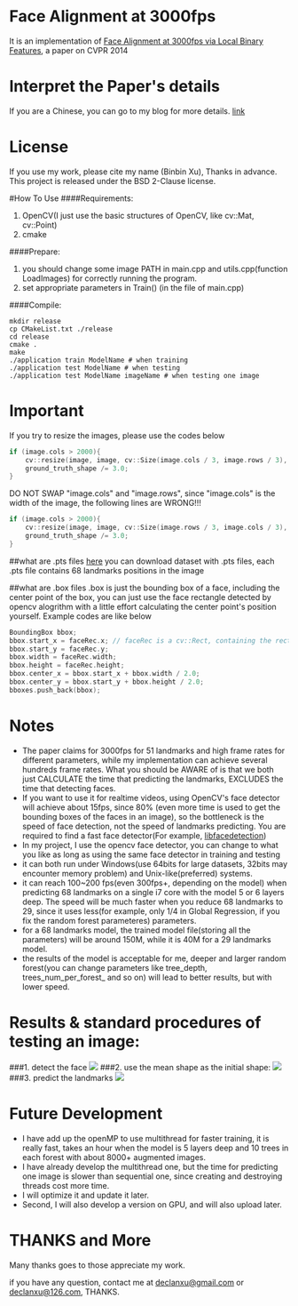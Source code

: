 # Face Alignment at 3000fps
It is an implementation of [Face Alignment at 3000fps via Local Binary Features](http://research.microsoft.com/en-US/people/yichenw/cvpr14_facealignment.pdf), a paper on CVPR 2014

# Interpret the Paper's details 
If you are a Chinese, you can go to my blog for more details. [link](http://freesouls.github.io/2015/06/07/face-alignment-local-binary-feature/)

# License
If you use my work, please cite my name (Binbin Xu), Thanks in advance.
This project is released under the BSD 2-Clause license.

#How To Use
####Requirements:
1. OpenCV(I just use the basic structures of OpenCV, like cv::Mat, cv::Point)
2. cmake

####Prepare: 
1. you should change some image PATH in main.cpp and utils.cpp(function LoadImages) for correctly running the program.
2. set appropriate parameters in Train() (in the file of main.cpp)

####Compile:
```
mkdir release
cp CMakeList.txt ./release
cd release
cmake .
make
./application train ModelName # when training
./application test ModelName # when testing 
./application test ModelName imageName # when testing one image
```
# Important
If you try to resize the images, please use the codes below
``` c++
if (image.cols > 2000){
    cv::resize(image, image, cv::Size(image.cols / 3, image.rows / 3), 0, 0, cv::INTER_LINEAR);
    ground_truth_shape /= 3.0;
}
```
DO NOT SWAP "image.cols" and "image.rows", since "image.cols" is the width of the image, the following lines are WRONG!!!
``` c++
if (image.cols > 2000){
    cv::resize(image, image, cv::Size(image.rows / 3, image.cols / 3), 0, 0, cv::INTER_LINEAR);
    ground_truth_shape /= 3.0;
}
```
##what are .pts files
[here](http://ibug.doc.ic.ac.uk/resources/300-W/) you can download dataset with .pts files, each .pts file contains 68 landmarks positions in the image

##what are .box files
.box is just the bounding box of a face, including the center point of the box, you can just use the face rectangle detected by opencv alogrithm with a little effort calculating the center point's position yourself. Example codes  are like below
``` c++
BoundingBox bbox;
bbox.start_x = faceRec.x; // faceRec is a cv::Rect, containing the rectangle of the face
bbox.start_y = faceRec.y;
bbox.width = faceRec.width;
bbox.height = faceRec.height;
bbox.center_x = bbox.start_x + bbox.width / 2.0;
bbox.center_y = bbox.start_y + bbox.height / 2.0;
bboxes.push_back(bbox);
```
# Notes
- The paper claims for 3000fps for 51 landmarks and high frame rates for different parameters, while my implementation can achieve several hundreds frame rates. What you should be AWARE of is that we both just CALCULATE the time that predicting the landmarks, EXCLUDES the time that detecting faces.
- If you want to use it for realtime videos, using OpenCV's face detector will achieve about 15fps, since 80% (even more time is used to get the bounding boxes of the faces in an image), so the bottleneck is the speed of face detection, not the speed of landmarks predicting. You are required to find a fast face detector(For example, [libfacedetection](https://github.com/ShiqiYu/libfacedetection))
- In my project, I use the opencv face detector, you can change to what you like as long as using the same face detector in training and testing
- it can both run under Windows(use 64bits for large datasets, 32bits may encounter memory problem) and Unix-like(preferred) systems.
- it can reach 100~200 fps(even 300fps+, depending on the model) when predicting 68 landmarks on a single i7 core with the model 5 or 6 layers deep. The speed will be much faster when you reduce 68 landmarks to 29, since it uses less(for example, only 1/4 in Global Regression, if you fix the random forest parameteres) parameters.
- for a 68 landmarks model, the trained model file(storing all the parameters) will be around 150M, while it is 40M for a 29 landmarks model. 
- the results of the model is acceptable for me, deeper and larger random forest(you can change parameters like tree_depth, trees_num_per_forest_ and so on) will lead to better results, but with lower speed. 


# Results & standard procedures of testing an image:
###1. detect the face
![](./detect.png)
###2. use the mean shape as the initial shape:
![](./initial.png)
###3. predict the landmarks
![](./final.png)


# Future Development
- I have add up the openMP to use multithread for faster training, it is really fast, takes an hour when the model is 5 layers deep and 10 trees in each forest with about 8000+ augmented images.
- I have already develop the multithread one, but the time for predicting one image is slower than sequential one, since creating and destroying threads cost more time.
- I will optimize it and update it later.
- Second, I will also develop a version on GPU, and will also upload later.

# THANKS and More
Many thanks goes to those appreciate my work.

if you have any question, contact me at declanxu@gmail.com or declanxu@126.com, THANKS.
